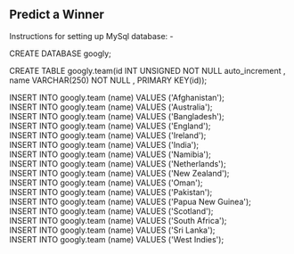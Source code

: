 ## Predict a Winner


Instructions for setting up MySql database: -

CREATE DATABASE googly;  

CREATE TABLE googly.team(id INT UNSIGNED NOT NULL auto_increment , name VARCHAR(250) NOT NULL , PRIMARY KEY(id));  

INSERT INTO googly.team (name) VALUES ('Afghanistan');  
INSERT INTO googly.team (name) VALUES ('Australia');  
INSERT INTO googly.team (name) VALUES ('Bangladesh');  
INSERT INTO googly.team (name) VALUES ('England');  
INSERT INTO googly.team (name) VALUES ('Ireland');  
INSERT INTO googly.team (name) VALUES ('India');  
INSERT INTO googly.team (name) VALUES ('Namibia');  
INSERT INTO googly.team (name) VALUES ('Netherlands');  
INSERT INTO googly.team (name) VALUES ('New Zealand');  
INSERT INTO googly.team (name) VALUES ('Oman');  
INSERT INTO googly.team (name) VALUES ('Pakistan');  
INSERT INTO googly.team (name) VALUES ('Papua New Guinea');  
INSERT INTO googly.team (name) VALUES ('Scotland');  
INSERT INTO googly.team (name) VALUES ('South Africa');  
INSERT INTO googly.team (name) VALUES ('Sri Lanka');  
INSERT INTO googly.team (name) VALUES ('West Indies');  
